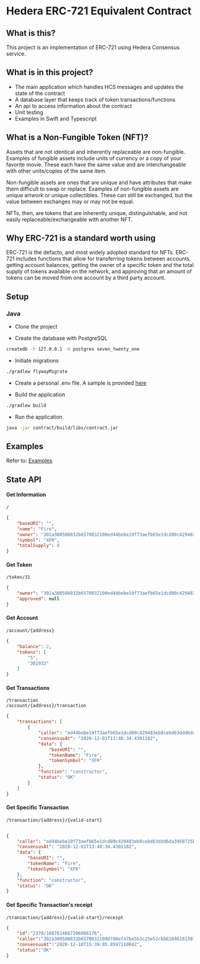 # Hedera ERC-721 Equivalent Contract

## What is this?

This project is an implementation of ERC-721 using Hedera Consensus service.

## What is in this project?
* The main application which handles HCS messages and updates the state of the contract
* A database layer that keeps track of token transactions/functions
* An api to access information about the contract
* Unit testing
* Examples in Swift and Typescript

## What is a Non-Fungible Token (NFT)?
Assets that are not identical and inherently replaceable are non-fungible.  Examples of fungible assets include units of 
currency or a copy of your favorite movie.  These each have the same value and are interchangeable with other units/copies 
of the same item.

Non-fungible assets are ones that are unique and have attributes that make them difficult to swap or replace.  Examples of 
non-fungible assets are unique artwork or unique collectibles.  These can still be exchanged, but the value between exchanges may 
or may not be equal.

NFTs, then, are tokens that are inherently unique, distinguishable, and not easily replaceable/exchangeable with another NFT.

## Why ERC-721 is a standard worth using
ERC-721 is the defacto, and most widely adopted standard for NFTs.  ERC-721 includes functions that allow for 
transferring tokens between accounts, getting account balances, getting the owner of a specific token and the total 
supply of tokens available on the network, and approving that an amount of tokens can be moved from one account by a 
third party account.

## Setup

### Java
* Clone the project

* Create the database with PostgreSQL
```bash
createdb -h 127.0.0.1 -U postgres seven_twenty_one
```
* Initiate migrations
```bash
./gradlew flywayMigrate
```
* Create a personal .env file.  A sample is provided [here](https://github.com/hashgraph/hedera-hcs-erc721-sample/blob/master/.env.sample)

* Build the application
```bash
./gradlew build
```
* Run the application
```bash
java -jar contract/build/libs/contract.jar
```

## Examples

Refer to: [Examples](https://github.com/hashgraph/hedera-hcs-erc721-sample/tree/master/examples/swift)

## State API

#### Get Information

```
/
```

```json
{
    "baseURI": "",
    "name": "Fire",
    "owner": "302a300506032b6570032100ed44bebe19f73aefb65e1dcd80c429483eb8cebd63ddd6da3950725b5d8315d2",
    "symbol": "XFR",
    "totalSupply": 0
}
```

#### Get Token

```
/token/31
```

```json
{
    "owner": "302a300506032b6570032100ed44bebe19f73aefb65e1dcd80c429483eb8cebd63ddd6da3950725b5d8315d2",
    "approved": null
}
```

#### Get Account

```
/account/{address}
```

```json
{
    "balance": 2,
    "tokens": [
        "5",
        "382932"
    ]
}
```

#### Get Transactions

```
/transaction
/account/{address}/transaction
```

```json
{
    "transactions": [
        {
            "caller": "ed44bebe19f73aefb65e1dcd80c429483eb8cebd63ddd6da3950725b5d8315d2",
            "consensusAt": "2020-12-01T13:48:34.430118Z",
            "data": {
                "baseURI": "",
                "tokenName": "Fire",
                "tokenSymbol": "XFR"
            },
            "function": "constructor",
            "status": "OK"
        }
    ]
}
```

#### Get Specific Transaction

```
/transaction/{address}/{valid-start}
```

```json

{
    "caller": "ed44bebe19f73aefb65e1dcd80c429483eb8cebd63ddd6da3950725b5d8315d2",
    "consensusAt": "2020-12-01T13:48:34.430118Z",
    "data": {
        "baseURI": "",
        "tokenName": "Fire",
        "tokenSymbol": "XFR"
    },
    "function": "constructor",
    "status": "OK"
}
```


#### Get Specific Transaction's receipt

```
/transaction/{address}/{valid-start}/receipt
```

```json
{ 
    "id":"2370/1607614667206066176", 
    "caller":"302a300506032b6570032100d788efa7be5b3c25e52cbb62846181307e5a83872e03ed5ffb6739859f13c600", 
    "consensusAt":"2020-12-10T15:39:05.859711004Z", 
    "status":"OK"
}
```
